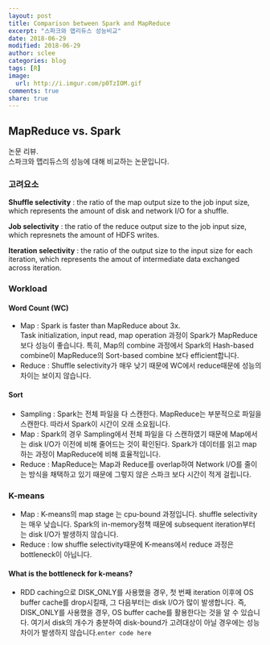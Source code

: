 ```yaml
---
layout: post
title: Comparison between Spark and MapReduce
excerpt: "스파크와 맵리듀스 성능비교"
date: 2018-06-29
modified: 2018-06-29
author: sclee
categories: blog
tags: [R]
image:
  url: http://i.imgur.com/p0TzIOM.gif
comments: true
share: true
---
```



<h2 id="mapreduce-vs.-spark">MapReduce vs. Spark</h2>
<p>논문 리뷰.<br>
스파크와 맵리듀스의 성능에 대해 비교하는 논문입니다.</p>
<h3 id="고려요소">고려요소</h3>
<p><strong>Shuffle selectivity</strong> : the ratio of the map output size to the job input size, which represents the amount of disk and network I/O for a shuffle.</p>
<p><strong>Job selectivity</strong> : the ratio of the reduce output size to the job input size, which represnets the amount of HDFS writes.</p>
<p><strong>Iteration selectivity</strong> : the ratio of the output size to the input size for each iteration, which represents the amout of intermediate data exchanged across iteration.</p>
<h3 id="workload">Workload</h3>
<h4 id="word-count-wc">Word Count (WC)</h4>
<ul>
<li>Map : Spark is faster than MapReduce about 3x.<br>
Task initialization, input read, map operation 과정이 Spark가 MapReduce보다 성능이 좋습니다. 특히, Map의 combine 과정에서 Spark의 Hash-based combine이 MapReduce의 Sort-based combine 보다 efficient합니다.</li>
<li>Reduce : Shuffle selectivity가 매우 낮기 때문에 WC에서 reduce때문에 성능의 차이는 보이지 않습니다.</li>
</ul>
<h4 id="sort">Sort</h4>
<ul>
<li>Sampling : Spark는 전체 파일을 다 스캔한다. MapReduce는 부분적으로 파일을 스캔한다. 따라서 Spark이 시간이 오래 소요됩니다.</li>
<li>Map : Spark의 경우 Sampling에서 전체 파일을 다 스캔하였기 때문에 Map에서는 disk I/O가 이전에 비해 줄어드는 것이 확인된다. Spark가 데이터를 읽고 map하는 과정이 MapReduce에 비해 효율적입니다.</li>
<li>Reduce : MapReduce는 Map과 Reduce를 overlap하여 Network I/O를 줄이는 방식을 채택하고 있기 때문에 그렇지 않은 스파크 보다 시간이 적게 걸립니다.</li>
</ul>
<h3 id="k-means">K-means</h3>
<ul>
<li>Map : K-means의 map stage 는 cpu-bound 과정입니다. shuffle selectivity는 매우 낮습니다.  Spark의 in-memory정책 때문에 subsequent iteration부터는 disk I/O가 발생하지 않습니다.</li>
<li>Reduce : low shuffle selectivity때문에 K-means에서 reduce 과정은 bottleneck이 아닙니다.</li>
</ul>
<h4 id="what-is-the-bottleneck-for-k-means">What is the bottleneck for k-means?</h4>
<ul>
<li>RDD caching으로 DISK_ONLY를 사용했을 경우, 첫 번째 iteration 이후에 OS buffer cache를 drop시킬때, 그 다음부터는 disk I/O가 많이 발생합니다. 즉, DISK_ONLY를 사용했을 경우, OS buffer cache를 활용한다는 것을 알 수 있습니다. 여기서 disk의 개수가 충분하여 disk-bound가 고려대상이 아닐 경우에는 성능 차이가 발생하지 않습니다.<code>enter code here</code></li>
</ul>

